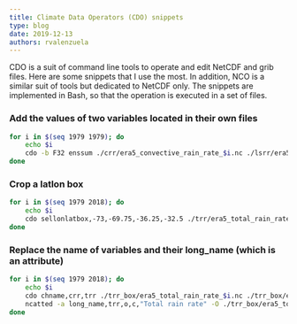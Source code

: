 ```yaml
---
title: Climate Data Operators (CDO) snippets
type: blog
date: 2019-12-13
authors: rvalenzuela
---
```


CDO is a suit of command line tools to operate and edit NetCDF and grib files. Here are some snippets that I use the most. In addition, NCO is a similar suit of tools but dedicated to NetCDF only. The snippets are implemented in Bash, so that the operation is executed in a set of files.


### Add the values of two variables located in their own files
```bash
for i in $(seq 1979 1979); do
	echo $i
	cdo -b F32 enssum ./crr/era5_convective_rain_rate_$i.nc ./lsrr/era5_large_scale_rain_rate_$i.nc ./trr/era5_total_rain_rate_$i.nc;
done
```

### Crop a latlon box
```bash
for i in $(seq 1979 2018); do
	echo $i
	cdo sellonlatbox,-73,-69.75,-36.25,-32.5 ./trr/era5_total_rain_rate_$i.nc ./trr_box/era5_total_rain_rate_$i.nc;
done
```

### Replace the name of variables and their long_name (which is an attribute)
```bash
for i in $(seq 1979 2018); do
	echo $i
	cdo chname,crr,trr ./trr_box/era5_total_rain_rate_$i.nc ./trr_box/era5_total_rain_rate_$i.nc;
	ncatted -a long_name,trr,o,c,"Total rain rate" -O ./trr_box/era5_total_rain_rate_$i.nc ./trr_box/era5_total_rain_rate_$i.nc;
done
```